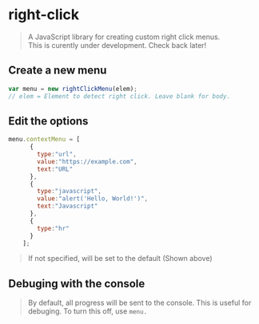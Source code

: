 # right-click
>A JavaScript library for creating custom right click menus.  
>This is curently under development. Check back later!

## Create a new menu
```js
var menu = new rightClickMenu(elem);
// elem = Element to detect right click. Leave blank for body.
```
## Edit the options
```js
menu.contextMenu = [
      {
        type:"url",
        value:"https://example.com",
        text:"URL"
      },
      {
        type:"javascript",
        value:"alert('Hello, World!')",
        text:"Javascript"
      },
      {
        type:"hr"
      }
    ];
```
>If not specified, will be set to the default (Shown above)
## Debuging with the console
>By default, all progress will be sent to the console. This is useful for debuging. To turn this off, use `menu.`
